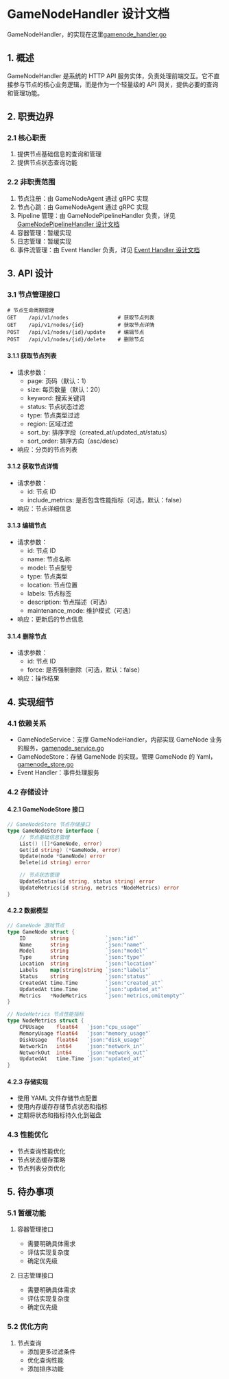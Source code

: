 # GameNodeHandler 设计文档

GameNodeHandler，的实现在这里[gamenode_handler.go](../../internal/api/gamenode_handler.go)

## 1. 概述

GameNodeHandler 是系统的 HTTP API 服务实体，负责处理前端交互。它不直接参与节点的核心业务逻辑，而是作为一个轻量级的 API 网关，提供必要的查询和管理功能。

## 2. 职责边界

### 2.1 核心职责

1. 提供节点基础信息的查询和管理
2. 提供节点状态查询功能

### 2.2 非职责范围

1. 节点注册：由 GameNodeAgent 通过 gRPC 实现
2. 节点心跳：由 GameNodeAgent 通过 gRPC 实现
3. Pipeline 管理：由 GameNodePipelineHandler 负责，详见 [GameNodePipelineHandler 设计文档](gamenode_pipeline_handler.md)
4. 容器管理：暂缓实现
5. 日志管理：暂缓实现
6. 事件流管理：由 Event Handler 负责，详见 [Event Handler 设计文档](event_handler.md)

## 3. API 设计

### 3.1 节点管理接口

```http
# 节点生命周期管理
GET    /api/v1/nodes                # 获取节点列表
GET    /api/v1/nodes/{id}           # 获取节点详情
POST   /api/v1/nodes/{id}/update    # 编辑节点
POST   /api/v1/nodes/{id}/delete    # 删除节点
```

#### 3.1.1 获取节点列表

- 请求参数：
  - page: 页码（默认：1）
  - size: 每页数量（默认：20）
  - keyword: 搜索关键词
  - status: 节点状态过滤
  - type: 节点类型过滤
  - region: 区域过滤
  - sort_by: 排序字段（created_at/updated_at/status）
  - sort_order: 排序方向（asc/desc）
- 响应：分页的节点列表

#### 3.1.2 获取节点详情

- 请求参数：
  - id: 节点 ID
  - include_metrics: 是否包含性能指标（可选，默认：false）
- 响应：节点详细信息

#### 3.1.3 编辑节点

- 请求参数：
  - id: 节点 ID
  - name: 节点名称
  - model: 节点型号
  - type: 节点类型
  - location: 节点位置
  - labels: 节点标签
  - description: 节点描述（可选）
  - maintenance_mode: 维护模式（可选）
- 响应：更新后的节点信息

#### 3.1.4 删除节点

- 请求参数：
  - id: 节点 ID
  - force: 是否强制删除（可选，默认：false）
- 响应：操作结果

## 4. 实现细节

### 4.1 依赖关系

- GameNodeService：支撑 GameNodeHandler，内部实现 GameNode 业务的服务，[gamenode_service.go](../../internal/service/gamenode_service.go)
- GameNodeStore：存储 GameNode 的实现，管理 GameNode 的 Yaml，[gamenode_store.go](../../internal/store/gamenode_store.go)
- Event Handler：事件处理服务

### 4.2 存储设计

#### 4.2.1 GameNodeStore 接口

```go
// GameNodeStore 节点存储接口
type GameNodeStore interface {
    // 节点基础信息管理
    List() ([]*GameNode, error)
    Get(id string) (*GameNode, error)
    Update(node *GameNode) error
    Delete(id string) error

    // 节点状态管理
    UpdateStatus(id string, status string) error
    UpdateMetrics(id string, metrics *NodeMetrics) error
}
```

#### 4.2.2 数据模型

```go
// GameNode 游戏节点
type GameNode struct {
    ID        string            `json:"id"`
    Name      string            `json:"name"`
    Model     string            `json:"model"`
    Type      string            `json:"type"`
    Location  string            `json:"location"`
    Labels    map[string]string `json:"labels"`
    Status    string            `json:"status"`
    CreatedAt time.Time         `json:"created_at"`
    UpdatedAt time.Time         `json:"updated_at"`
    Metrics   *NodeMetrics      `json:"metrics,omitempty"`
}

// NodeMetrics 节点性能指标
type NodeMetrics struct {
    CPUUsage    float64   `json:"cpu_usage"`
    MemoryUsage float64   `json:"memory_usage"`
    DiskUsage   float64   `json:"disk_usage"`
    NetworkIn   int64     `json:"network_in"`
    NetworkOut  int64     `json:"network_out"`
    UpdatedAt   time.Time `json:"updated_at"`
}
```

#### 4.2.3 存储实现

- 使用 YAML 文件存储节点配置
- 使用内存缓存存储节点状态和指标
- 定期将状态和指标持久化到磁盘

### 4.3 性能优化

- 节点查询性能优化
- 节点状态缓存策略
- 节点列表分页优化

## 5. 待办事项

### 5.1 暂缓功能

1. 容器管理接口

   - 需要明确具体需求
   - 评估实现复杂度
   - 确定优先级

2. 日志管理接口
   - 需要明确具体需求
   - 评估实现复杂度
   - 确定优先级

### 5.2 优化方向

1. 节点查询
   - 添加更多过滤条件
   - 优化查询性能
   - 添加排序功能
